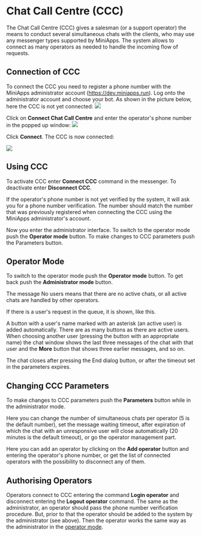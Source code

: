 # Chat Call Centre (CCC)

The Chat Call Centre (CCC) gives a salesman (or a support operator) the means to conduct several simultaneous chats with the clients, who may use any messenger types supported by MiniApps. The system allows to connect as many operators as needed to handle the incoming flow of requests.

## Connection of CCC

To connect the CCC you need to register a phone number with the MiniApps administrator account (https://dev.miniapps.run). Log onto the administrator account and choose your bot. As shown in the picture below, here the CCC is not yet connected:
![](https://i.imgur.com/Q1LrLXL.png)

Click on **Connect Chat Call Centre** and enter the operator's phone number in the popped up window:
![](https://i.imgur.com/sr1vDUd.png)

Click **Connect**. The CCC is now connected:

![](https://i.imgur.com/LHpxGda.png)

## Using ССС

To activate CCC enter **Connect CCC** command in the messenger. To deactivate enter **Disconnect CCC**.

If the operator's phone number is not yet verified by the system, it will ask you for a phone number verification. The number should match the number that was previously registered when connecting the CCC using the MiniApps administrator's account.

Now you enter the administrator interface. To switch to the operator mode push the **Operator mode** button. To make changes to CCC parameters push the Parameters button.

## Operator Mode

To switch to the operator mode push the **Operator mode** button. To get back push the **Administrator mode** button.

The message No users means that there are no active chats, or all active chats are handled by other operators.

If there is a user's request in the queue, it is shown, like this.

A button with a user's name marked with an asterisk (an active user) is added automatically. There are as many buttons as there are active users. When choosing another user (pressing the button with an appropriate name) the chat window shows the last three messages of the chat with that user and the **More** button that shows three earlier messages, and so on.

The chat closes after pressing the End dialog button, or after the timeout set in the parameters expires.

## Changing CCC Parameters

To make changes to CCC parameters push the **Parameters** button while in the administrator mode.

Here you can change the number of simultaneous chats per operator (5 is the default number), set the message waiting timeout, after expiration of which the chat with an unresponsive user will close automatically (20 minutes is the default timeout), or go the operator management part.

Here you can add an operator by clicking on the **Add operator** button and entering the operator's phone number, or get the list of connected operators with the possibility to disconnect any of them.

## Authorising Operators

Operators connect to CCC entering the command **Login operator** and disconnect entering the **Logout operator** command. The same as the administrator, an operator should pass the phone number verification procedure. But, prior to that the operator should be added to the system by the administrator (see above). Then the operator works the same way as the administrator in the [operator mode](#operator-mode).

